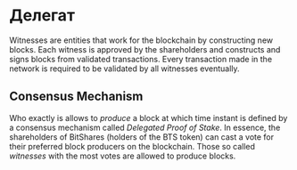 # Делегат

Witnesses are entities that work for the blockchain by constructing new blocks. Each witness is approved by the shareholders and constructs and signs blocks from validated transactions. Every transaction made in the network is required to be validated by all witnesses eventually.

## Consensus Mechanism

Who exactly is allows to *produce* a block at which time instant is defined by a consensus mechanism called *Delegated Proof of Stake*. In essence, the shareholders of BitShares (holders of the BTS token) can cast a vote for their preferred block producers on the blockchain. Those so called *witnesses* with the most votes are allowed to produce blocks.